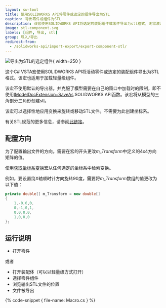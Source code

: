```yaml
---
layout: sw-tool
title: 使用SOLIDWORKS API将零件或选定的组件导出为STL
caption: 导出零件或组件为STL
description: 该宏使用SOLIDWORKS API将选定的装配组件或零件导出为stl格式，无需激活文档。该宏还可以选择性地对导出的STL应用变换以重新定向输出。
image: stl-component.svg
labels: [组件, 导出, stl]
group: 导入/导出
redirect-from:
  - /solidworks-api/import-export/export-component-stl/
---
```

![导出为STL的选定组件](component-stl.png){ width=250 }

这个C# VSTA宏使用SOLIDWORKS API将活动零件或选定的装配组件导出为STL格式。该宏也适用于加载轻量级组件。

该宏不使用默认的导出器，并克服了模型需要在自己的窗口中加载时的限制，即不使用[IModelDocExtension::SaveAs](https://help.solidworks.com/2017/english/api/sldworksapi/solidworks.interop.sldworks~solidworks.interop.sldworks.imodeldocextension~saveas.html) SOLIDWORKS API函数。该宏将从模型的三角剖分三角形创建stl。

该宏可以选择性地应用变换来旋转或移动STL文件。不需要为此创建坐标系。

有关STL规范的更多信息，请参阅[此链接](https://en.wikipedia.org/wiki/STL_(file_format))。

## 配置方向

为了配置输出文件的方向，需要在宏的开头更改*m_Transform*中定义的4x4方向矩阵的值。

使用[获取坐标系变换](/solidworks-api/geometry/transformation/get-coordinate-system-transform/)宏从任何选定的坐标系中检索变换。

例如，要设置绕X轴顺时针方向旋转90度，需要将*m_Transform*数组的值更改为以下值：

~~~ cs
private double[] m_Transform = new double[]
{
    1,-0,0,0,
    0,-1,0,1,
    0,0,0,0,
    1,0,0,0
};
~~~

## 运行说明

* 打开零件

或者

* 打开装配体（可以以轻量级方式打开）
* 选择零件组件
* 浏览输出STL文件的位置
* 文件被导出

{% code-snippet { file-name: Macro.cs } %}
